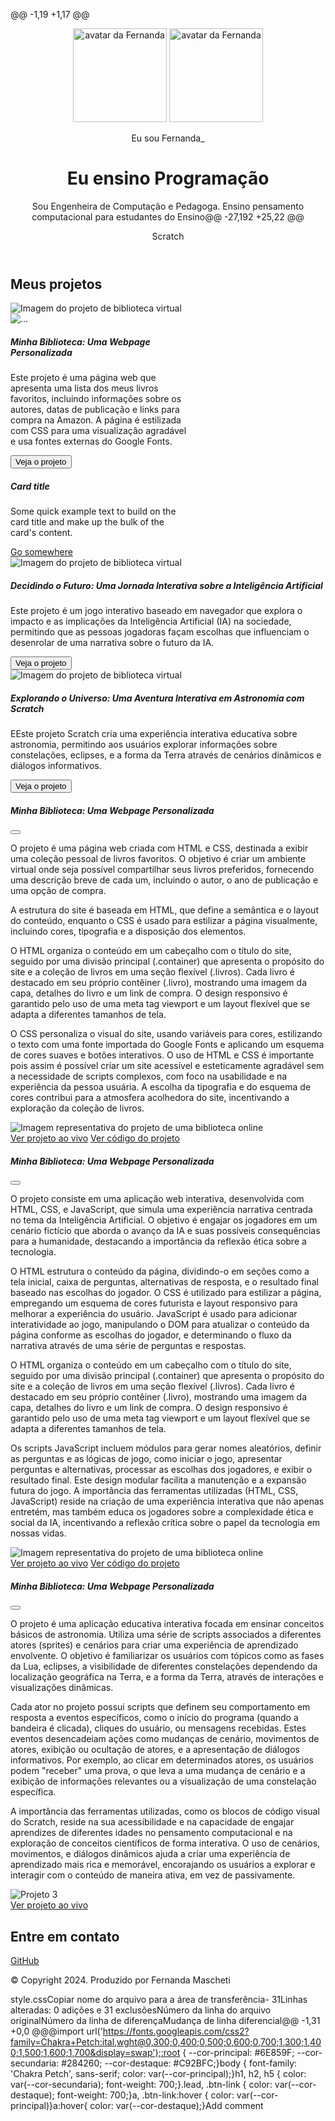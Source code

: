 @@ -1,19 +1,17 @@<!DOCTYPE html><html lang="pt-br"><head>    <meta charset="UTF-8">    <meta name="viewport" content="width=device-width, initial-scale=1.0">    <link href="https://cdn.jsdelivr.net/npm/bootstrap@5.3.2/dist/css/bootstrap.min.css" rel="stylesheet">    <link rel="stylesheet" href="https://cdn.jsdelivr.net/npm/bootstrap-icons@1.11.3/font/bootstrap-icons.min.css">    <link rel="stylesheet" href="style.css">    <title>Meu portfólio</title></head><body>    <header class="container text-center">        <img src="img/avatar-perfil.png" alt="avatar da Fernanda" class="rounded-circle" width="150" height="150"            srcset="">        <img src="img/avatar-perfil.png" alt="avatar da Fernanda" class="rounded-circle" width="150" height="150" srcset="">        <p class="lead">Eu sou Fernanda_</p>        <h1>Eu ensino Programação</h1>        <p>Sou Engenheira de Computação e Pedagoga. Ensino pensamento computacional para estudantes do Ensino@@ -27,192 +25,22 @@            <p class="badge bg-secondary">Scratch</p>        </div>    </header>    <main class="container mt-5">    <main class="container">        <h2>Meus projetos</h2>        <div class="row">            <!-- Projeto 1 -->            <div class="col-md-4">                <div class="card">                    <img src="img/projeto-1.png" class="card-img-top" alt="Imagem do projeto de biblioteca virtual">                <div class="card" style="width: 18rem;">                    <img src="..." class="card-img-top" alt="...">                    <div class="card-body">                        <h5 class="card-title">Minha Biblioteca: Uma Webpage Personalizada</h5>                        <p class="card-text">Este projeto é uma página web que apresenta uma lista dos meus livros                            favoritos, incluindo informações sobre os autores, datas de publicação e links para compra                            na Amazon. A página é estilizada com CSS para uma visualização agradável e usa fontes                            externas do Google Fonts.                        </p>                        <button type="button" class="btn btn-link" data-bs-toggle="modal" data-bs-target="#modal1">Veja                            o projeto</button>                      <h5 class="card-title">Card title</h5>                      <p class="card-text">Some quick example text to build on the card title and make up the bulk of the card's content.</p>                      <a href="#" class="btn btn-primary">Go somewhere</a>                    </div>                </div>            </div>            <!-- Projeto 2 -->            <div class="col-md-4">                <div class="card">                    <img src="img/projeto-2.png" class="card-img-top" alt="Imagem do projeto de biblioteca virtual">                    <div class="card-body">                        <h5 class="card-title">Decidindo o Futuro: Uma Jornada Interativa sobre a Inteligência                            Artificial</h5>                        <p class="card-text">Este projeto é um jogo interativo baseado em navegador que explora o                            impacto e as implicações da Inteligência Artificial (IA) na sociedade, permitindo que as                            pessoas jogadoras façam escolhas que influenciam o desenrolar de uma narrativa sobre o                            futuro da IA.</p>                        <button type="button" class="btn btn-link" data-bs-toggle="modal" data-bs-target="#modal2">Veja                            o projeto</button>                    </div>                </div>            </div>            <!-- Projeto 3 -->            <div class="col-md-4">                <div class="card">                    <img src="img/projeto-3.png" class="card-img-top" alt="Imagem do projeto de biblioteca virtual">                    <div class="card-body">                        <h5 class="card-title">Explorando o Universo: Uma Aventura Interativa em Astronomia com Scratch                        </h5>                        <p class="card-text">EEste projeto Scratch cria uma experiência interativa educativa sobre                            astronomia, permitindo aos usuários explorar informações sobre constelações, eclipses, e a                            forma da Terra através de cenários dinâmicos e diálogos informativos.                        </p>                        <button type="button" class="btn btn-link" data-bs-toggle="modal" data-bs-target="#modal3">Veja                            o projeto</button>                    </div>                </div>                  </div>            </div>        </div>    </main>    <!-- Modal 1 -->    <div class="modal" id="modal1" tabindex="-1">        <div class="modal-dialog">            <div class="modal-content">                <div class="modal-header">                    <h5 class="modal-title">Minha Biblioteca: Uma Webpage Personalizada</h5>                    <button type="button" class="btn-close" data-bs-dismiss="modal" aria-label="Close"></button>                </div>                <div class="modal-body">                    <p>O projeto é uma página web criada com HTML e CSS, destinada a exibir uma coleção pessoal de                        livros favoritos. O objetivo é criar um ambiente virtual onde seja possível compartilhar                        seus livros preferidos, fornecendo uma descrição breve de cada um, incluindo o autor, o ano                        de publicação e uma opção de compra.</p>                    <p>A estrutura do site é baseada em HTML, que define a semântica e o layout do conteúdo,                        enquanto o CSS é usado para estilizar a página visualmente, incluindo cores, tipografia e a                        disposição dos elementos.</p>                    <p>O HTML organiza o conteúdo em um cabeçalho com o título do site, seguido por uma divisão                        principal (.container) que apresenta o propósito do site e a coleção de livros em uma seção                        flexível (.livros). Cada livro é destacado em seu próprio contêiner (.livro), mostrando uma                        imagem da capa, detalhes do livro e um link de compra. O design responsivo é garantido pelo                        uso de uma meta tag viewport e um layout flexível que se adapta a diferentes tamanhos de                        tela.</p>                    <p>O CSS personaliza o visual do site, usando variáveis para cores, estilizando o texto com uma                        fonte importada do Google Fonts e aplicando um esquema de cores suaves e botões interativos.                        O uso de HTML e CSS é importante pois assim é possível criar um site acessível e                        esteticamente agradável sem a necessidade de scripts complexos, com foco na usabilidade e na                        experiência da pessoa usuária. A escolha da tipografia e do esquema de cores contribui para                        a atmosfera acolhedora do site, incentivando a exploração da coleção de livros.</p>                    <img src="img/projeto-1.png" class="img-fluid w-100"                        alt="Imagem representativa do projeto de uma biblioteca online">                </div>                <div class="modal-footer">                    <a href="https://femascheti.github.io/minhas-leituras/">Ver projeto ao vivo</a>                    <a href="https://github.com/femascheti/minhas-leituras">Ver código do projeto</a>                </div>            </div>        </div>    </div>    <!-- Modal 2 -->    <div class="modal" id="modal2" tabindex="-1">        <div class="modal-dialog">            <div class="modal-content">                <div class="modal-header">                    <h5 class="modal-title">Minha Biblioteca: Uma Webpage Personalizada</h5>                    <button type="button" class="btn-close" data-bs-dismiss="modal" aria-label="Close"></button>                </div>                <div class="modal-body">                    <p>O projeto consiste em uma aplicação web interativa, desenvolvida com HTML, CSS, e JavaScript, que                        simula uma experiência narrativa centrada no tema da Inteligência Artificial. O objetivo é                        engajar os jogadores em um cenário fictício que aborda o avanço da IA e suas possíveis                        consequências para a humanidade, destacando a importância da reflexão ética sobre a tecnologia.                    </p>                    <p>O HTML estrutura o conteúdo da página, dividindo-o em seções como a tela inicial, caixa de                        perguntas, alternativas de resposta, e o resultado final baseado nas escolhas do jogador. O CSS                        é utilizado para estilizar a página, empregando um esquema de cores futurista e layout                        responsivo para melhorar a experiência do usuário. JavaScript é usado para adicionar                        interatividade ao jogo, manipulando o DOM para atualizar o conteúdo da página conforme as                        escolhas do jogador, e determinando o fluxo da narrativa através de uma série de perguntas e                        respostas.</p>                    <p>O HTML organiza o conteúdo em um cabeçalho com o título do site, seguido por uma divisão                        principal (.container) que apresenta o propósito do site e a coleção de livros em uma seção                        flexível (.livros). Cada livro é destacado em seu próprio contêiner (.livro), mostrando uma                        imagem da capa, detalhes do livro e um link de compra. O design responsivo é garantido pelo                        uso de uma meta tag viewport e um layout flexível que se adapta a diferentes tamanhos de                        tela.</p>                    <p>Os scripts JavaScript incluem módulos para gerar nomes aleatórios, definir as perguntas e as                        lógicas de jogo, como iniciar o jogo, apresentar perguntas e alternativas, processar as escolhas                        dos jogadores, e exibir o resultado final. Este design modular facilita a manutenção e a                        expansão futura do jogo. A importância das ferramentas utilizadas (HTML, CSS, JavaScript) reside                        na criação de uma experiência interativa que não apenas entretém, mas também educa os jogadores                        sobre a complexidade ética e social da IA, incentivando a reflexão crítica sobre o papel da                        tecnologia em nossas vidas.                    </p>                    <img src="img/projeto-2.png" class="img-fluid w-100"                        alt="Imagem representativa do projeto de uma biblioteca online">                </div>                <div class="modal-footer">                    <a href="https://femascheti.github.io/tecnicas-computacionais-refletindo-sobre-ia/">Ver projeto ao                        vivo</a>                    <a href="https://github.com/femascheti/tecnicas-computacionais-refletindo-sobre-ia">Ver código do                        projeto</a>                </div>            </div>        </div>    </div>    <!-- Modal 3 -->    <div class="modal" id="modal3" tabindex="-1">        <div class="modal-dialog">            <div class="modal-content">                <div class="modal-header">                    <h5 class="modal-title">Minha Biblioteca: Uma Webpage Personalizada</h5>                    <button type="button" class="btn-close" data-bs-dismiss="modal" aria-label="Close"></button>                </div>                <div class="modal-body">                    <p>O projeto é uma aplicação educativa interativa focada em ensinar conceitos básicos de                        astronomia. Utiliza uma série de scripts associados a diferentes atores (sprites) e                        cenários para criar uma experiência de aprendizado envolvente. O objetivo é familiarizar                        os usuários com tópicos como as fases da Lua, eclipses, a visibilidade de diferentes                        constelações dependendo da localização geográfica na Terra, e a forma da Terra, através                        de interações e visualizações dinâmicas.</p>                    <p>Cada ator no projeto possui scripts que definem seu comportamento em resposta a eventos                        específicos, como o início do programa (quando a bandeira é clicada), cliques do                        usuário, ou mensagens recebidas. Estes eventos desencadeiam ações como mudanças de                        cenário, movimentos de atores, exibição ou ocultação de atores, e a apresentação de                        diálogos informativos. Por exemplo, ao clicar em determinados atores, os usuários podem                        "receber" uma prova, o que leva a uma mudança de cenário e a exibição de informações                        relevantes ou a visualização de uma constelação específica.</p>                    <p>A importância das ferramentas utilizadas, como os blocos de código visual do Scratch,                        reside na sua acessibilidade e na capacidade de engajar aprendizes de diferentes idades                        no pensamento computacional e na exploração de conceitos científicos de forma                        interativa. O uso de cenários, movimentos, e diálogos dinâmicos ajuda a criar uma                        experiência de aprendizado mais rica e memorável, encorajando os usuários a explorar e                        interagir com o conteúdo de maneira ativa, em vez de passivamente.</p>                    <img src="img/projeto-3.png" alt="Projeto 3" class="img-fluid w-100">                </div>                <div class="modal-footer">                    <a href="https://scratch.mit.edu/projects/951732825/">Ver projeto ao vivo</a>                </div>            </div>        </div>    </div>    <footer class="container py-5">        <h2>Entre em contato</h2>        <div>            <i class="bi bi-github"></i>            <a href="https://github.com/femascheti">GitHub</a>        </div>        <p class="my-5 text-center">© Copyright 2024. Produzido por Fernanda Mascheti</p>    </footer>    </main>    <script src="https://cdn.jsdelivr.net/npm/bootstrap@5.3.2/dist/js/bootstrap.bundle.min.js"></script></body>
‎style.cssCopiar nome do arquivo para a área de transferência- 31Linhas alteradas: 0 adições e 31 exclusõesNúmero da linha do arquivo originalNúmero da linha de diferençaMudança de linha diferencial@@ -1,31 +0,0 @@@import url('https://fonts.googleapis.com/css2?family=Chakra+Petch:ital,wght@0,300;0,400;0,500;0,600;0,700;1,300;1,400;1,500;1,600;1,700&display=swap');:root {    --cor-principal: #6E859F;    --cor-secundaria: #284260;    --cor-destaque: #C92BFC;}body {    font-family: 'Chakra Petch', sans-serif;    color: var(--cor-principal);}h1, h2, h5 {    color: var(--cor-secundaria);    font-weight: 700;}.lead, .btn-link {    color: var(--cor-destaque);    font-weight: 700;}a, .btn-link:hover {    color: var(--cor-principal)}a:hover{    color: var(--cor-destaque);}Add comment
